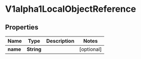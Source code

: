 

# V1alpha1LocalObjectReference

## Properties

Name | Type | Description | Notes
------------ | ------------- | ------------- | -------------
**name** | **String** |  |  [optional]



